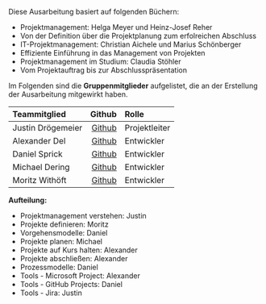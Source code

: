Diese Ausarbeitung basiert auf folgenden Büchern:
- Projektmanagement: Helga Meyer und Heinz-Josef Reher
 - Von der Definition über die Projektplanung zum erfolreichen Abschluss
- IT-Projektmanagement: Christian Aichele und Marius Schönberger
 - Effiziente Einführung in das Management von Projekten
- Projektmanagement im Studium: Claudia Stöhler
 - Vom Projektauftrag bis zur Abschlusspräsentation

Im Folgenden sind die **Gruppenmitglieder** aufgelistet, die an der Erstellung der Ausarbeitung
mitgewirkt haben.

| Teammitglied   | Github | Rolle |
|:-----------------|------------:|:--------|
| Justin Drögemeier|[Github](https://github.com/SephirotJustin)| Projektleiter|
| Alexander Del    |[Github](https://github.com/AlexanderDel)| Entwickler|
| Daniel Sprick  |[Github](https://github.com/Clynotis)| Entwickler|
| Michael Dering |[Github](https://github.com/TheFreeZerg)| Entwickler|
| Moritz Withöft   |[Github](https://github.com/mwithoeft)| Entwickler|

**Aufteilung:**
- Projektmanagement verstehen: Justin
- Projekte definieren: Moritz
- Vorgehensmodelle: Daniel
- Projekte planen: Michael
- Projekte auf Kurs halten: Alexander
- Projekte abschließen: Alexander
- Prozessmodelle: Daniel
- Tools - Microsoft Project: Alexander
- Tools - GitHub Projects: Daniel
- Tools - Jira: Justin

